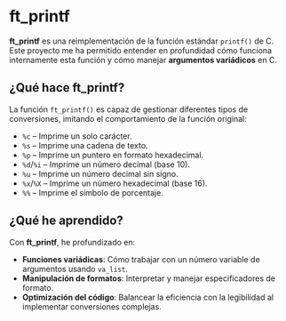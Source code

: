# ft_printf

**ft_printf** es una reimplementación de la función estándar `printf()` de C. Este proyecto me ha permitido entender en profundidad cómo funciona internamente esta función y cómo manejar **argumentos variádicos** en C.

## ¿Qué hace ft_printf?

La función `ft_printf()` es capaz de gestionar diferentes tipos de conversiones, imitando el comportamiento de la función original:

- `%c` – Imprime un solo carácter.
- `%s` – Imprime una cadena de texto.
- `%p` – Imprime un puntero en formato hexadecimal.
- `%d`/`%i` – Imprime un número decimal (base 10).
- `%u` – Imprime un número decimal sin signo.
- `%x`/`%X` – Imprime un número hexadecimal (base 16).
- `%%` – Imprime el símbolo de porcentaje.

## ¿Qué he aprendido?

Con **ft_printf**, he profundizado en:

- **Funciones variádicas**: Cómo trabajar con un número variable de argumentos usando `va_list`.
- **Manipulación de formatos**: Interpretar y manejar especificadores de formato.
- **Optimización del código**: Balancear la eficiencia con la legibilidad al implementar conversiones complejas.
